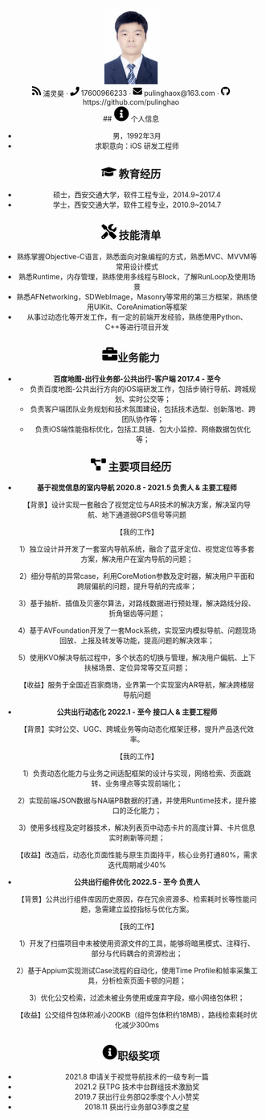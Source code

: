 <center>
  <div>
    <img src="assets/DSC_3902_meitu.jpg" alt="DSC_3902_meitu" style="zoom: 15%;" />
    <div>
      <img src="assets/rss-solid.svg" width="18px">
      <span>浦灵昊</span>
       ·
     <span>
         <img src="assets/phone-solid.svg" width="18px">
         17600966233
     </span>
     ·
     <span>
         <img src="assets/envelope-solid.svg" width="18px">
         pulinghaox@163.com
     </span>
      ·
      <img src="assets/github-brands.svg" width="18px">
      <span>https://github.com/pulinghao</span>
 </div>
 ## <img src="assets/info-circle-solid.svg" width="30px"> 个人信息 

 - 男，1992年3月
 - 求职意向：iOS 研发工程师

## <img src="assets/graduation-cap-solid.svg" width="30px"> 教育经历

- 硕士，西安交通大学，软件工程专业，2014.9~2017.4
- 学士，西安交通大学，软件工程专业，2010.9~2014.7

## <img src="assets/tools-solid.svg" width="30px"> 技能清单

- 熟练掌握Objective-C语言，熟悉面向对象编程的方式，熟悉MVC、MVVM等常用设计模式
- 熟悉Runtime，内存管理，熟练使用多线程与Block，了解RunLoop及使用场景
- 熟悉AFNetworking，SDWebImage，Masonry等常用的第三方框架，熟练使用UIKit、CoreAnimation等框架
- 从事过动态化等开发工作，有一定的前端开发经验，熟练使用Python、C++等进行项目开发

##  <img src="assets/briefcase-solid.svg" width="30px">业务能力

- **百度地图-出行业务部-公共出行-客户端      2017.4 - 至今**
  - 负责百度地图-公共出行方向的iOS端研发工作，包括步骑行导航、跨城规划、实时公交等；
  - 负责客户端团队业务规划和技术氛围建设，包括技术选型、创新落地、跨团队协作等；
  - 负责iOS端性能指标优化，包括工具链、包大小监控、网络数据包优化等；

## <img src="assets/project-diagram-solid.svg" width="30px"> 主要项目经历

- **基于视觉信息的室内导航                      2020.8 - 2021.5                                                    负责人 & 主要工程师**

  【背景】设计实现一套融合了视觉定位与AR技术的解决方案，解决室内导航、地下通道弱GPS信号等问题

  【我的工作】

  1）独立设计并开发了一套室内导航系统，融合了蓝牙定位、视觉定位等多套方案，解决用户在室内导航的问题；

  2）细分导航的异常case，利用CoreMotion参数及定时器，解决用户平面和跨层偏航的问题，提升导航的完成率；

  3）基于抽析、插值及⻉塞尔算法，对路线数据进行预处理，解决路线分段、折角锯齿等问题；

  4）基于AVFoundation开发了一套Mock系统，实现室内模拟导航、问题现场回放、上报及转发等功能，提高问题的解决效率；

  5）使用KVO解决导航过程中，多个状态的切换与管理，解决用户偏航、上下扶梯场景、定位异常等交互问题；

  【收益】服务于全国近百家商场，业界第一个实现室内AR导航，解决跨楼层导航问题


- **公共出行动态化                                       2022.1 - 至今                                                      接口人 & 主要工程师**

  【背景】实时公交、UGC、跨城业务等向动态化框架迁移，提升产品迭代效率。

  【我的工作】

  1）负责动态化能力与业务之间适配框架的设计与实现，网络检索、页面跳转、业务埋点等实现前端化；

  2）实现前端JSON数据与NA端PB数据的打通，并使用Runtime技术，提升接口的泛化能力；

  3）使用多线程及定时器技术，解决列表页中动态卡片的高度计算、卡片信息实时刷新等问题；

  【收益】改造后，动态化页面性能与原生页面持平，核心业务打通80%，需求迭代周期减少40%

- **公共出行组件优化                              2022.5 - 至今                                                                          负责人**

  【背景】公共出行组件库因历史原因，存在冗余资源多、检索耗时长等性能问题，急需建立监控指标与优化方案。

  【我的工作】

  1）开发了扫描项目中未被使用资源文件的工具，能够将暗黑模式、注释行、部分与代码耦合的资源检出；

  2）基于Appium实现测试Case流程的自动化，使用Time Profile和帧率采集工具，分析检索页面卡顿的问题；

  3）优化公交检索，过滤未被业务使用或废弃字段，缩小网络包体积；

  【收益】公交组件包体积减小200KB（组件包体积约18MB），路线检索耗时优化减少300ms

##  <img src="assets/info-circle-solid.svg" width="30px">职级奖项

- 2021.8 申请关于视觉导航技术的一级专利一篇
- 2021.2 获TPG 技术中台群组技术激励奖
- 2019.7 获出行业务部Q2季度个人小赞奖
- 2018.11 获出行业务部Q3季度之星

